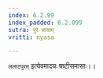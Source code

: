 ```yaml
---
index: 6.2.99
index_padded: 6.2.099
sutra: पुरे प्राचाम्
vritti: nyasa

---
```

`ललाटपुरम्` इत्येवमादयः षष्टीसमासाः।।